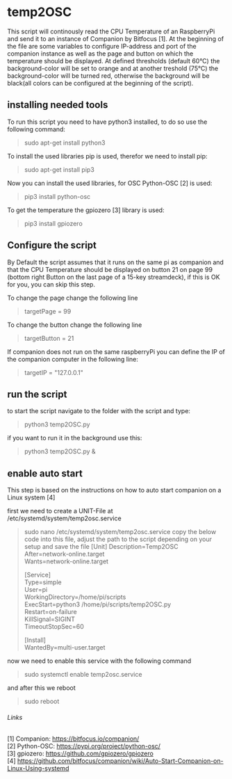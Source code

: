 # temp2OSC
This script will continously read the CPU Temperature of an RaspberryPi and send it to an instance of Companion by Bitfocus [1]. At the beginning of the file are some variables to configure IP-address and port of the companion instance as well as the page and button on which the temperature should be displayed. At defined thresholds (default 60°C) the background-color will be set to orange and at another treshold (75°C) the background-color will be turned red, otherwise the background will be black(all colors can be configured at the beginning of the script).

## installing needed tools

To run this script you need to have python3 installed, to do so use the following command:
> sudo apt-get install python3

To install the used libraries pip is used, therefor we need to install pip:
> sudo apt-get install pip3

Now you can install the used libraries, for OSC Python-OSC [2] is used:
> pip3 install python-osc

To get the temperature the gpiozero [3] library is used:
> pip3 install gpiozero

## Configure the script

By Default the script assumes that it runs on the same pi as companion and that the CPU Temperature should be displayed on button 21 on page 99 (bottom right Button on the last page of a 15-key streamdeck), if this is OK for you, you can skip this step.

To change the page change the following line
> targetPage = 99

To change the button change the following line
> targetButton = 21

If companion does not run on the same raspberryPi you can define the IP of the companion computer in the following line:
> targetIP = "127.0.0.1"

## run the script

to start the script navigate to the folder with the script and type:
> python3 temp2OSC.py

if you want to run it in the background use this:
> python3 temp2OSC.py &

## enable auto start

This step is based on the instructions on how to auto start companion on a Linux system [4]

first we need to create a UNIT-File at /etc/systemd/system/temp2osc.service
> sudo nano /etc/systemd/system/temp2osc.service
copy the below code into this file, adjust the path to the script depending on your setup and save the file
> [Unit]
> Description=Temp2OSC  
> After=network-online.target  
> Wants=network-online.target  
>   
> [Service]  
> Type=simple  
> User=pi  
> WorkingDirectory=/home/pi/scripts  
> ExecStart=python3 /home/pi/scripts/temp2OSC.py  
> Restart=on-failure  
> KillSignal=SIGINT  
> TimeoutStopSec=60  
>   
> [Install]  
> WantedBy=multi-user.target  

now we need to enable this service with the following command
> sudo systemctl enable temp2osc.service

and after this we reboot
> sudo reboot

###### Links
[1] Companion: https://bitfocus.io/companion/  
[2] Python-OSC: https://pypi.org/project/python-osc/  
[3] gpiozero: https://github.com/gpiozero/gpiozero  
[4] https://github.com/bitfocus/companion/wiki/Auto-Start-Companion-on-Linux-Using-systemd
